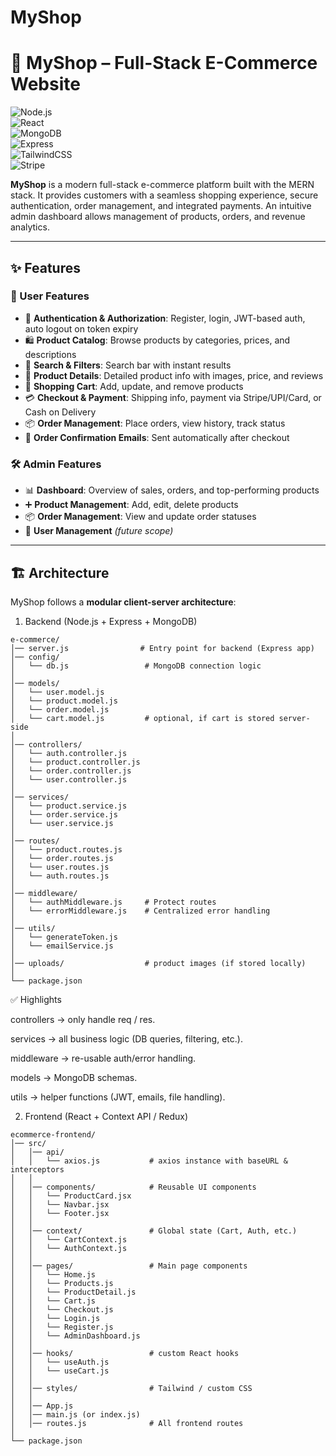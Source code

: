 # MyShop
# 🛒 MyShop – Full-Stack E-Commerce Website  

![Node.js](https://img.shields.io/badge/Node.js-339933?style=flat&logo=node.js&logoColor=white)  
![React](https://img.shields.io/badge/React-20232A?style=flat&logo=react&logoColor=61DAFB)  
![MongoDB](https://img.shields.io/badge/MongoDB-4EA94B?style=flat&logo=mongodb&logoColor=white)  
![Express](https://img.shields.io/badge/Express.js-000000?style=flat&logo=express&logoColor=white)  
![TailwindCSS](https://img.shields.io/badge/TailwindCSS-38B2AC?style=flat&logo=tailwind-css&logoColor=white)  
![Stripe](https://img.shields.io/badge/Stripe-626CD9?style=flat&logo=stripe&logoColor=white)  

**MyShop** is a modern full-stack e-commerce platform built with the MERN stack. It provides customers with a seamless shopping experience, secure authentication, order management, and integrated payments. An intuitive admin dashboard allows management of products, orders, and revenue analytics.  

---

## ✨ Features  

### 👤 User Features  
- 🔐 **Authentication & Authorization**: Register, login, JWT-based auth, auto logout on token expiry  
- 🛍️ **Product Catalog**: Browse products by categories, prices, and descriptions  
- 🔎 **Search & Filters**: Search bar with instant results  
- 📄 **Product Details**: Detailed product info with images, price, and reviews  
- 🛒 **Shopping Cart**: Add, update, and remove products  
- 💳 **Checkout & Payment**: Shipping info, payment via Stripe/UPI/Card, or Cash on Delivery  
- 📦 **Order Management**: Place orders, view history, track status  
- 📧 **Order Confirmation Emails**: Sent automatically after checkout  

### 🛠️ Admin Features  
- 📊 **Dashboard**: Overview of sales, orders, and top-performing products  
- ➕ **Product Management**: Add, edit, delete products  
- 📦 **Order Management**: View and update order statuses  
- 👥 **User Management** *(future scope)*  

---

## 🏗️ Architecture  

MyShop follows a **modular client-server architecture**:
1. Backend (Node.js + Express + MongoDB)
```
e-commerce/
│── server.js                # Entry point for backend (Express app)
│── config/
│   └── db.js                 # MongoDB connection logic
│
│── models/
│   └── user.model.js
│   └── product.model.js
│   └── order.model.js
│   └── cart.model.js         # optional, if cart is stored server-side
│
│── controllers/
│   └── auth.controller.js
│   └── product.controller.js
│   └── order.controller.js
│   └── user.controller.js
│
│── services/
│   └── product.service.js
│   └── order.service.js
│   └── user.service.js
│
│── routes/
│   └── product.routes.js
│   └── order.routes.js
│   └── user.routes.js
│   └── auth.routes.js
│
│── middleware/
│   └── authMiddleware.js     # Protect routes
│   └── errorMiddleware.js    # Centralized error handling
│
│── utils/
│   └── generateToken.js
│   └── emailService.js
│
│── uploads/                  # product images (if stored locally)
│
└── package.json
```

✅ Highlights

controllers → only handle req / res.

services → all business logic (DB queries, filtering, etc.).

middleware → re-usable auth/error handling.

models → MongoDB schemas.

utils → helper functions (JWT, emails, file handling).

2. Frontend (React + Context API / Redux)
```
ecommerce-frontend/
│── src/
│   │── api/
│   │   └── axios.js           # axios instance with baseURL & interceptors
│   │
│   │── components/            # Reusable UI components
│   │   └── ProductCard.jsx
│   │   └── Navbar.jsx
│   │   └── Footer.jsx
│   │
│   │── context/               # Global state (Cart, Auth, etc.)
│   │   └── CartContext.js
│   │   └── AuthContext.js
│   │
│   │── pages/                 # Main page components
│   │   └── Home.js
│   │   └── Products.js
│   │   └── ProductDetail.js
│   │   └── Cart.js
│   │   └── Checkout.js
│   │   └── Login.js
│   │   └── Register.js
│   │   └── AdminDashboard.js
│   │
│   │── hooks/                 # custom React hooks
│   │   └── useAuth.js
│   │   └── useCart.js
│   │
│   │── styles/                # Tailwind / custom CSS
│   │
│   │── App.js
│   │── main.js (or index.js)
│   │── routes.js              # All frontend routes
│
└── package.json
```
